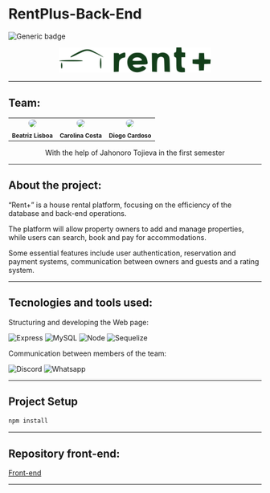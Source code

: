 # RentPlus-Back-End

![Generic badge](https://img.shields.io/badge/status-completed-133e1a)

<div align="center">
<img src="https://github.com/carolinacosta4/RentPlus/blob/main/src/assets/images/logo.svg" width="60%">
</div>

<hr>

## Team:

<table align="center">
    <tr>
        <td align="center">
        <img style="border-radius: 50%; width="100px;"" src="https://avatars.githubusercontent.com/u/99557581?v=4" width="100px;"><br>
        <sub>
        <b>Beatriz Lisboa</br>
        </td>
	<td align="center">
        <img style="border-radius: 50%; width="100px;"" src="https://avatars.githubusercontent.com/u/115319284?s=400" width="100px;"><br>
        <sub>
        <b>Carolina Costa</br>
        </td>
        <td align="center">
        <img style="border-radius: 50%; width="100px;"" src="https://avatars.githubusercontent.com/u/100773103?v=4" width="100px;"><br>
        <sub>
        <b>Diogo Cardoso</br>
        </td>
    </tr>
</table>
<p align="center">With the help of Jahonoro Tojieva in the first semester</p>

<hr>

## About the project:

“Rent+” is a house rental platform, focusing on the efficiency of the database and back-end operations. 

The platform will allow property owners to add and manage properties, while users can search, book and pay for accommodations. 

Some essential features include user authentication, reservation and payment systems, communication between owners and guests and a rating system.

<hr>


## Tecnologies and tools used:

Structuring and developing the Web page:

![Express](https://camo.githubusercontent.com/1bf0d1f3d3c56a35fb820e063b0fc6fed019ca6999c4c5abe17cfdbe3ce190c3/68747470733a2f2f696d672e736869656c64732e696f2f62616467652f657870726573732e6a732d2532333430346435392e7376673f7374796c653d666f722d7468652d6261646765266c6f676f3d65787072657373266c6f676f436f6c6f723d253233363144414642)
![MySQL](https://img.shields.io/badge/mysql-4479A1?style=flat&logo=mysql&logoColor=white)
![Node](https://camo.githubusercontent.com/069cdc49b778ab7a3f9a9842163d44626ed8de7e55d7ea64b313f2eaa9c3116b/68747470733a2f2f696d672e736869656c64732e696f2f62616467652f6e6f64652e6a732d2532333433383533442e7376673f7374796c653d666f722d7468652d6261646765266c6f676f3d6e6f64652d646f742d6a73266c6f676f436f6c6f723d7768697465)
![Sequelize](https://img.shields.io/badge/-Sequelize-52B0E7?style=flat-square&logo=sequelize&labelColor=52B0E7&logoColor=FFF)


Communication between members of the team:

![Discord](https://img.shields.io/badge/Discord-7289DA?style=for-the-badge&logo=discord&logoColor=white)
![Whatsapp](https://img.shields.io/badge/WhatsApp-25D366?style=for-the-badge&logo=whatsapp&logoColor=white)

<hr>


## Project Setup

```sh
npm install
```


<hr>


## Repository front-end:

[Front-end](https://github.com/carolinacosta4/RentPlus)

<hr>
